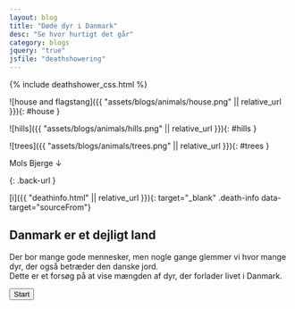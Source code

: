 ```yaml
---
layout: blog
title: "Døde dyr i Danmark"
desc: "Se hvor hurtigt det går"
category: blogs
jquery: "true"
jsfile: "deathshowering"
---
```


{% include deathshower_css.html %} 

<div id="background" markdown="block">


![house and flagstang]({{ "assets/blogs/animals/house.png" || relative_url }}){: #house }

![hills]({{ "assets/blogs/animals/hills.png" || relative_url }}){: #hills }

![trees]({{ "assets/blogs/animals/trees.png" || relative_url }}){: #trees }


<div class="mols-bjerge">Mols Bjerge &#8595;</div>
 
</div>

<div id="container" markdown="block">

[](https://hilsen.it){: .back-url }

[i]({{ "deathinfo.html" || relative_url }}){: target="_blank" .death-info data-target="sourceFrom"}
 
<div class="info-box" markdown="block">
  <h2 class="text-center">Danmark er et dejligt land</h2>
  <p>Der bor mange gode mennesker, men nogle gange glemmer vi hvor mange dyr, der også betræder den danske jord.<br>Dette er et forsøg på at vise mængden af dyr, der forlader livet i Danmark.</p>
  <input type="submit" id="submit" value="Start"/>
</div>
  
</div>



